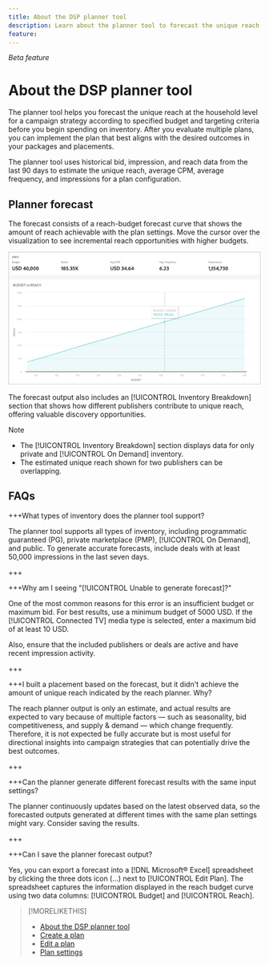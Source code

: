 ```yaml
---
title: About the DSP planner tool
description: Learn about the planner tool to forecast the unique reach  for a campaign strategy according to specified budget and targeting criteria.
feature: 
---
```


*Beta feature*

# About the DSP planner tool

The planner tool helps you forecast the unique reach at the household level for a campaign strategy according to specified budget and targeting criteria before you begin spending on inventory. After you evaluate multiple plans, you can implement the plan that best aligns with the desired outcomes in your packages and placements.

The planner tool uses historical bid, impression, and reach data from the last 90 days to estimate the unique reach, average CPM, average frequency, and impressions for a plan configuration.

## Planner forecast

The forecast consists of a reach-budget forecast curve that shows the amount of reach achievable with the plan settings. Move the cursor over the visualization to see incremental reach opportunities with higher budgets.

![Planner forecast](/help/dsp/assets/planner-forecast.png "Planner forecast")

The forecast output also includes an [!UICONTROL Inventory Breakdown] section that shows how different publishers contribute to unique reach, offering valuable discovery opportunities.

>[!NOTE]
>
>* The [!UICONTROL Inventory Breakdown] section displays data for only private and [!UICONTROL On Demand] inventory.
>* The estimated unique reach shown for two publishers can be overlapping.

## FAQs

+++What types of inventory does the planner tool support?

The planner tool supports all types of inventory, including programmatic guaranteed (PG), private marketplace (PMP), [!UICONTROL On Demand], and public. To generate accurate forecasts, include deals with at least 50,000 impressions in the last seven days.

+++

+++Why am I seeing "[!UICONTROL Unable to generate forecast]?"

One of the most common reasons for this error is an insufficient budget or maximum bid. For best results, use a minimum budget of 5000 USD. If the [!UICONTROL Connected TV] media type is selected, enter a maximum bid of at least 10 USD.

Also, ensure that the included publishers or deals are active and have recent impression activity.

+++

+++I built a placement based on the forecast, but it didn't achieve the amount of unique reach indicated by the reach planner. Why? 

The reach planner output is only an estimate, and actual results are expected to vary because of multiple factors &mdash; such as seasonality, bid competitiveness, and supply & demand &mdash; which change frequently. Therefore, it is not expected be fully accurate but is most useful for directional insights into campaign strategies that can potentially drive the best outcomes. 

+++

+++Can the planner generate different forecast results with the same input settings?

The planner continuously updates based on the latest observed data, so the forecasted outputs generated at different times with the same plan settings might vary. Consider saving the results.

+++

+++Can I save the planner forecast output?

Yes, you can export a forecast into a [!DNL Microsoft® Excel] spreadsheet by clicking the three dots icon (...) next to [!UICONTROL Edit Plan]. The  spreadsheet captures the information displayed in the reach budget curve using two data columns: [!UICONTROL Budget] and [!UICONTROL Reach].

>[!MORELIKETHIS]
>
>* [About the DSP planner tool](planner-about.md)
>* [Create a plan](planner-create.md)
>* [Edit a plan](planner-edit.md)
>* [Plan settings](planner-settings.md)
